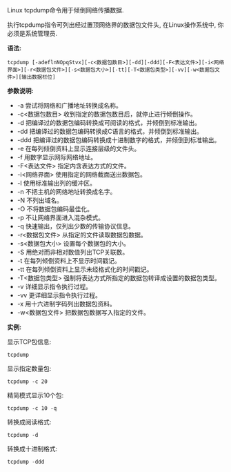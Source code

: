 Linux tcpdump命令用于倾倒网络传播数据.

执行tcpdump指令可列出经过置顶网络界的数据包文件头, 在Linux操作系统中, 你必须是系统管理员.

**语法:**

```
tcpdump [-adeflnNOpqStvx][-c<数据包数目>][-dd][-ddd][-F<表达文件>][-i<网络界面>][-r<数据包文件>][-s<数据包大小>][-tt][-T<数据包类型>][-vv][-w<数据包文件>][输出数据栏位]
```

**参数说明:**

- -a 尝试将网络和广播地址转换成名称。
- -c<数据包数目> 收到指定的数据包数目后，就停止进行倾倒操作。
- -d 把编译过的数据包编码转换成可阅读的格式，并倾倒到标准输出。
- -dd 把编译过的数据包编码转换成C语言的格式，并倾倒到标准输出。
- -ddd 把编译过的数据包编码转换成十进制数字的格式，并倾倒到标准输出。
- -e 在每列倾倒资料上显示连接层级的文件头。
- -f 用数字显示网际网络地址。
- -F<表达文件> 指定内含表达方式的文件。
- -i<网络界面> 使用指定的网络截面送出数据包。
- -l 使用标准输出列的缓冲区。
- -n 不把主机的网络地址转换成名字。
- -N 不列出域名。
- -O 不将数据包编码最佳化。
- -p 不让网络界面进入混杂模式。
- -q 快速输出，仅列出少数的传输协议信息。
- -r<数据包文件> 从指定的文件读取数据包数据。
- -s<数据包大小> 设置每个数据包的大小。
- -S 用绝对而非相对数值列出TCP关联数。
- -t 在每列倾倒资料上不显示时间戳记。
- -tt 在每列倾倒资料上显示未经格式化的时间戳记。
- -T<数据包类型> 强制将表达方式所指定的数据包转译成设置的数据包类型。
- -v 详细显示指令执行过程。
- -vv 更详细显示指令执行过程。
- -x 用十六进制字码列出数据包资料。
- -w<数据包文件> 把数据包数据写入指定的文件。

**实例:**

显示TCP包信息:

```
tcpdump
```

显示指定数量包:

```
tcpdump -c 20
```

精简模式显示10个包:

```
tcpdump -c 10 -q
```

转换成阅读格式:

```
tcpdump -d
```

转换成十进制格式:

```
tcpdump -ddd
```

